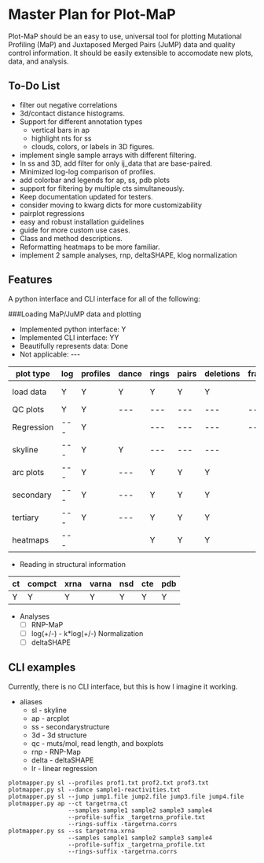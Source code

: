 Master Plan for Plot-MaP
========================
Plot-MaP should be an easy to use, universal tool for plotting Mutational
Profiling (MaP) and Juxtaposed Merged Pairs (JuMP) data and quality control
information. It should be easily extensible to accomodate new plots, data, and
analysis.

To-Do List
----------
- filter out negative correlations
- 3d/contact distance histograms.
- Support for different annotation types
  - vertical bars in ap
  - highlight nts for ss
  - clouds, colors, or labels in 3D figures.
- implement single sample arrays with different filtering.
- In ss and 3D, add filter for only ij_data that are base-paired.
- Minimized log-log comparison of profiles.
- add colorbar and legends for ap, ss, pdb plots
- support for filtering by multiple cts simultaneously.
- Keep documentation updated for testers.
- consider moving to kwarg dicts for more customizability
- pairplot regressions
- easy and robust installation guidelines
- guide for more custom use cases.
- Class and method descriptions.
- Reformatting heatmaps to be more familiar.
- implement 2 sample analyses, rnp, deltaSHAPE, klog normalization

Features
--------
A python interface and CLI interface for all of the following:

###Loading MaP/JuMP data and plotting
- Implemented python interface: Y
- Implemented CLI interface: YY
- Beautifully represents data: Done
- Not applicable: ---

| plot type | log | profiles | dance | rings | pairs | deletions | frags | array | probs |
|-----------|-----|----------|-------|-------|-------|-----------|-------|-------|-------|
| load data | Y   | Y        | Y     | Y     | Y     | Y         |       | ----- |       |
| QC plots  | Y   | Y        | ---   | ---   | ---   | ---       | ---   | Y     |       |
| Regression| --- | Y        |       | ---   | ---   | ---       | ---   |       |       |
| skyline   | --- | Y        | Y     | ---   | ---   | ---       |       | Y     |       |
| arc plots | --- | Y        | ---   | Y     | Y     | Y         |       | Y     |       |
| secondary | --- | Y        | ---   | Y     | Y     | Y         |       | Y     |       |
| tertiary  | --- | Y        | ---   | Y     | Y     | Y         |       |       |       |
| heatmaps  | --- |          |       | Y     | Y     | Y         |       |       |       |

- Reading in structural information

| ct | compct | xrna | varna | nsd | cte | pdb |
|----|--------|------|-------|-----|-----|-----|
| Y  | Y      | Y    | Y     | Y   | Y   | Y   |

- Analyses
  - [ ] RNP-MaP
  - [ ] log(+/-) - k*log(+/-) Normalization
  - [ ] deltaSHAPE

CLI examples
------------
Currently, there is no CLI interface, but this is how I imagine it working.
- aliases
  - sl - skyline
  - ap - arcplot
  - ss - secondarystructure
  - 3d - 3d structure
  - qc - muts/mol, read length, and boxplots
  - rnp - RNP-Map
  - delta - deltaSHAPE
  - lr - linear regression
```
plotmapper.py sl --profiles prof1.txt prof2.txt prof3.txt
plotmapper.py sl --dance sample1-reactivities.txt
plotmapper.py sl --jump jump1.file jump2.file jump3.file jump4.file
plotmapper.py ap --ct targetrna.ct
                 --samples sample1 sample2 sample3 sample4
                 --profile-suffix _targetrna_profile.txt
                 --rings-suffix -targetrna.corrs
plotmapper.py ss --ss targetrna.xrna
                 --samples sample1 sample2 sample3 sample4
                 --profile-suffix _targetrna_profile.txt
                 --rings-suffix -targetrna.corrs
```
